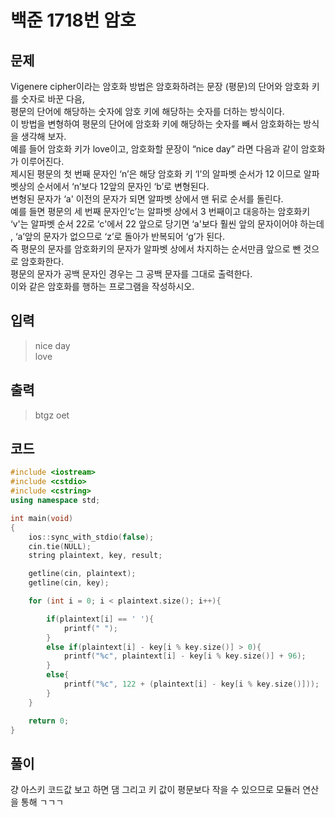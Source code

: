 # 백준 1718번 암호
## 문제
Vigenere cipher이라는 암호화 방법은 암호화하려는 문장 (평문)의 단어와 암호화 키를 숫자로 바꾼 다음, </br>
평문의 단어에 해당하는 숫자에 암호 키에 해당하는 숫자를 더하는 방식이다.</br>
이 방법을 변형하여 평문의 단어에 암호화 키에 해당하는 숫자를 빼서 암호화하는 방식을 생각해 보자.</br>
예를 들어 암호화 키가 love이고, 암호화할 문장이 “nice day” 라면 다음과 같이 암호화가 이루어진다.</br>
제시된 평문의 첫 번째 문자인 ‘n’은 해당 암호화 키 ‘l’의 알파벳 순서가 12 이므로 알파벳상의 순서에서 ‘n’보다 12앞의 문자인 ‘b’로 변형된다.</br>
변형된 문자가 ‘a' 이전의 문자가 되면 알파벳 상에서 맨 뒤로 순서를 돌린다. </br>
예를 들면 평문의 세 번째 문자인‘c’는 알파벳 상에서 3 번째이고 대응하는 
암호화키 ‘v'는 알파벳 순서 22로 ‘c'에서 22 앞으로 당기면 ‘a'보다 훨씬 앞의 문자이어야 하는데
, ‘a’앞의 문자가 없으므로 ‘z’로 돌아가 반복되어 ‘g’가 된다. </br>
즉 평문의 문자를 암호화키의 문자가 알파벳 상에서 차지하는 순서만큼 앞으로 뺀 것으로 암호화한다.</br>
평문의 문자가 공백 문자인 경우는 그 공백 문자를 그대로 출력한다.</br>
이와 같은 암호화를 행하는 프로그램을 작성하시오.</br>

## 입력
> nice day </br>
  love 
## 출력
> btgz oet
## 코드
```c++
#include <iostream>
#include <cstdio>
#include <cstring>
using namespace std;

int main(void)
{
    ios::sync_with_stdio(false);
    cin.tie(NULL);
    string plaintext, key, result;

    getline(cin, plaintext);
    getline(cin, key);

    for (int i = 0; i < plaintext.size(); i++){

        if(plaintext[i] == ' '){
            printf(" ");
        }
        else if(plaintext[i] - key[i % key.size()] > 0){
            printf("%c", plaintext[i] - key[i % key.size()] + 96);
        }
        else{
            printf("%c", 122 + (plaintext[i] - key[i % key.size()]));
        }
    }

    return 0;
}
```
## 풀이
걍 아스키 코드값 보고 하면 댐 
그리고 키 값이 평문보다 작을 수 있으므로
모듈러 연산을 통해 ㄱㄱㄱ
